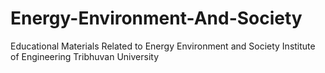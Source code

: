 # Energy-Environment-And-Society
Educational Materials Related to Energy Environment and Society Institute of Engineering Tribhuvan University

